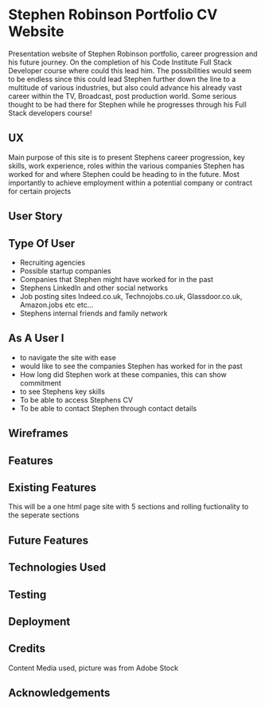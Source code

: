 # **Stephen Robinson Portfolio CV Website**

Presentation website of Stephen Robinson portfolio, career progression and his future journey. 
On the completion of his Code Institute Full Stack Developer course where could this lead him. The possibilities would seem to be endless since 
this could lead Stephen further down the line to a multitude of various industries, but also could advance his already vast career within the TV, 
Broadcast, post production world. Some serious thought to be had there for Stephen while he progresses through his Full Stack developers course!

## **UX**

Main purpose of this site is to present Stephens career progression, key skills, work experience, roles within the various companies Stephen has worked for
and where Stephen could be heading to in the future. Most importantly to achieve employment within a potential company or contract for certain projects

## **User Story**

## **Type Of User**

- Recruiting agencies
- Possible startup companies 
- Companies that Stephen might have worked for in the past 
- Stephens LinkedIn and other social networks
- Job posting sites Indeed.co.uk, Technojobs.co.uk, Glassdoor.co.uk, Amazon.jobs etc etc...
- Stephens internal friends and family network

## **As A User I**

- to navigate the site with ease 
- would like to see the companies Stephen has worked for in the past
- How long did Stephen work at these companies, this can show commitment 
- to see Stephens key skills 
- To be able to access Stephens CV
- To be able to contact Stephen through contact details 

## **Wireframes**


## **Features**

## **Existing Features**

This will be a one html page site with 5 sections and rolling fuctionality to the seperate sections 

## **Future Features**

## **Technologies Used**

## **Testing**

## **Deployment**

## **Credits**

Content 
Media used, picture was from Adobe Stock

## **Acknowledgements**






